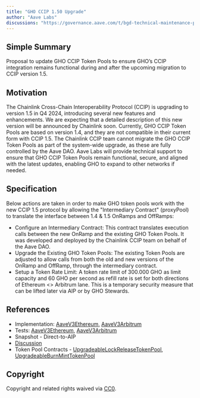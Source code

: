 ```yaml
---
title: "GHO CCIP 1.50 Upgrade"
author: "Aave Labs"
discussions: "https://governance.aave.com/t/bgd-technical-maintenance-proposals/15274/51"
---
```


## Simple Summary

Proposal to update GHO CCIP Token Pools to ensure GHO’s CCIP integration remains functional during and after the upcoming migration to CCIP version 1.5.

## Motivation

The Chainlink Cross-Chain Interoperability Protocol (CCIP) is upgrading to version 1.5 in Q4 2024, introducing several new features and enhancements. We are expecting that a detailed description of this new version will be announced by Chainlink soon.
Currently, GHO CCIP Token Pools are based on version 1.4, and they are not compatible in their current form with CCIP 1.5. The Chainlink CCIP team cannot migrate the GHO CCIP Token Pools as part of the system-wide upgrade, as these are fully controlled by the Aave DAO.
Aave Labs will provide technical support to ensure that GHO CCIP Token Pools remain functional, secure, and aligned with the latest updates, enabling GHO to expand to other networks if needed.

## Specification

Below actions are taken in order to make GHO token pools work with the new CCIP 1.5 protocol by allowing the "Intermediary Contract" (proxyPool) to translate the interface between 1.4 & 1.5 OnRamps and OffRamps:

- Configure an Intermediary Contract: This contract translates execution calls between the new OnRamp and the existing GHO Token Pools. It was developed and deployed by the Chainlink CCIP team on behalf of the Aave DAO.
- Upgrade the Existing GHO Token Pools: The existing Token Pools are adjusted to allow calls from both the old and new versions of the OnRamp and OffRamp, through the intermediary contract.
- Setup a Token Rate Limit: A token rate limit of 300.000 GHO as limit capacity and 60 GHO per second as refill rate is set for both directions of Ethereum <> Arbitrum lane. This is a temporary security measure that can be lifted later via AIP or by GHO Stewards.

## References

- Implementation: [AaveV3Ethereum](https://github.com/bgd-labs/aave-proposals-v3/blob/main/src/20241021_Multi_GHOCCIP150Upgrade/AaveV3Ethereum_GHOCCIP150Upgrade_20241021.sol), [AaveV3Arbitrum](https://github.com/bgd-labs/aave-proposals-v3/blob/main/src/20241021_Multi_GHOCCIP150Upgrade/AaveV3Arbitrum_GHOCCIP150Upgrade_20241021.sol)
- Tests: [AaveV3Ethereum](https://github.com/bgd-labs/aave-proposals-v3/blob/main/src/20241021_Multi_GHOCCIP150Upgrade/AaveV3Ethereum_GHOCCIP150Upgrade_20241021.t.sol), [AaveV3Arbitrum](https://github.com/bgd-labs/aave-proposals-v3/blob/main/src/20241021_Multi_GHOCCIP150Upgrade/AaveV3Arbitrum_GHOCCIP150Upgrade_20241021.t.sol)
- Snapshot - Direct-to-AIP
- [Discussion](https://governance.aave.com/t/bgd-technical-maintenance-proposals/15274/51)
- Token Pool Contracts - [UpgradeableLockReleaseTokenPool](https://github.com/aave/ccip/blob/bc0561e6a9615f410086d4766839eaf3ca9b9f49/contracts/src/v0.8/ccip/pools/GHO/UpgradeableLockReleaseTokenPool.sol), [UpgradeableBurnMintTokenPool](https://github.com/aave/ccip/blob/bc0561e6a9615f410086d4766839eaf3ca9b9f49/contracts/src/v0.8/ccip/pools/GHO/UpgradeableBurnMintTokenPool.sol)

## Copyright

Copyright and related rights waived via [CC0](https://creativecommons.org/publicdomain/zero/1.0/).
